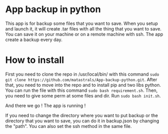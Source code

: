# App backup in python

This app is for backup some files that you want to save. When you setup and launch it, it will create .tar files with all the thing that you want to save. You can save it on your machine or on a remote machine with ssh. The app create a backup every day.

# How to install 

First you need to clone the repo in /usr/local/bin/ with this command ```sudo git clone https://github.com/matastrals/App-backup-python.git```.
After that, you need to move into the repo and to install pip and two libs python. You can run the file with this command ```sudo bash requirement.sh```.
Then, you need to give some perm at some files and dir. 
Run ```sudo bash init.sh```.

And there we go ! The app is running !

If you need to change the directory where you want to put backup or the directory that you want to save, you can do it in backup.json by changing the "path".
You can also set the ssh method in the same file. 
